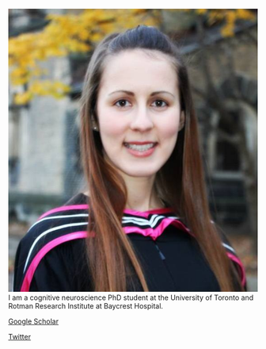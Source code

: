 ![alt text](https://github.com/amandakeasson/amandakeasson.github.io/blob/master/profpic.jpg " ")
I am a cognitive neuroscience PhD student at the University of Toronto and Rotman Research Institute at Baycrest Hospital.


[Google Scholar](https://scholar.google.ca/citations?hl=en&user=lRoSWWIAAAAJ&view_op=list_works&gmla=AJsN-F5LlbaC_RmOnFkt6W2plRBIZckLTKaiFP6DMtn1-HfF9E1ORCj9JUJc5r9E13SEUoB-Nar5aO0e9oJc89m20sZpTUzKJw)

[Twitter](https://twitter.com/AmandaKEasson)



